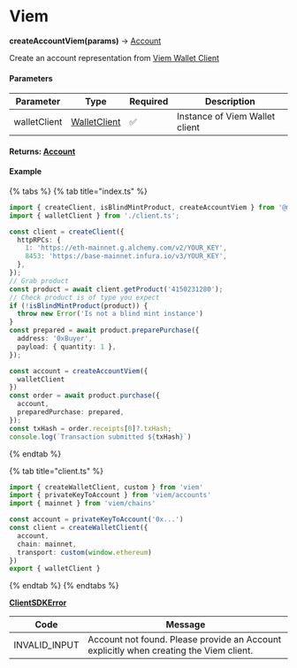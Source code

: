 # Viem

**createAccountViem(params)** → [Account](https://app.gitbook.com/o/FkM3zqPi1O0VypWXgiUZ/s/wX9Yl8DLygpenDBVWGPF/~/changes/1/reference/account)

Create an account representation from [Viem Wallet Client](https://viem.sh/docs/clients/wallet)

#### Parameters

| Parameter    | Type                                                | Required | Description                    |
| ------------ | --------------------------------------------------- | -------- | ------------------------------ |
| walletClient | [WalletClient](https://viem.sh/docs/clients/wallet) | ✅        | Instance of Viem Wallet client |

#### Returns: [Account](https://app.gitbook.com/o/FkM3zqPi1O0VypWXgiUZ/s/wX9Yl8DLygpenDBVWGPF/~/changes/1/reference/account)

#### Example

{% tabs %}
{% tab title="index.ts" %}
```typescript
import { createClient, isBlindMintProduct, createAccountViem } from '@manifoldxyz/client-sdk';
import { walletClient } from './client.ts';

const client = createClient({
  httpRPCs: {
    1: 'https://eth-mainnet.g.alchemy.com/v2/YOUR_KEY',
    8453: 'https://base-mainnet.infura.io/v3/YOUR_KEY',
  },
});
// Grab product
const product = await client.getProduct('4150231280');
// Check product is of type you expect 
if (!isBlindMintProduct(product)) {
  throw new Error('Is not a blind mint instance')
}
const prepared = await product.preparePurchase({
  address: '0xBuyer',
  payload: { quantity: 1 },
});

const account = createAccountViem({
  walletClient
})
const order = await product.purchase({
  account,
  preparedPurchase: prepared,
});
const txHash = order.receipts[0]?.txHash;
console.log(`Transaction submitted ${txHash}`)
```
{% endtab %}

{% tab title="client.ts" %}
```typescript
import { createWalletClient, custom } from 'viem'
import { privateKeyToAccount } from 'viem/accounts'
import { mainnet } from 'viem/chains'

const account = privateKeyToAccount('0x...') 
const client = createWalletClient({
  account, 
  chain: mainnet,
  transport: custom(window.ethereum)
})
export { walletClient }
```
{% endtab %}
{% endtabs %}

[**ClientSDKError**](../../reference/clientsdkerror.md)

| Code           | Message                                                                                |
| -------------- | -------------------------------------------------------------------------------------- |
| INVALID\_INPUT | Account not found. Please provide an Account explicitly when creating the Viem client. |
